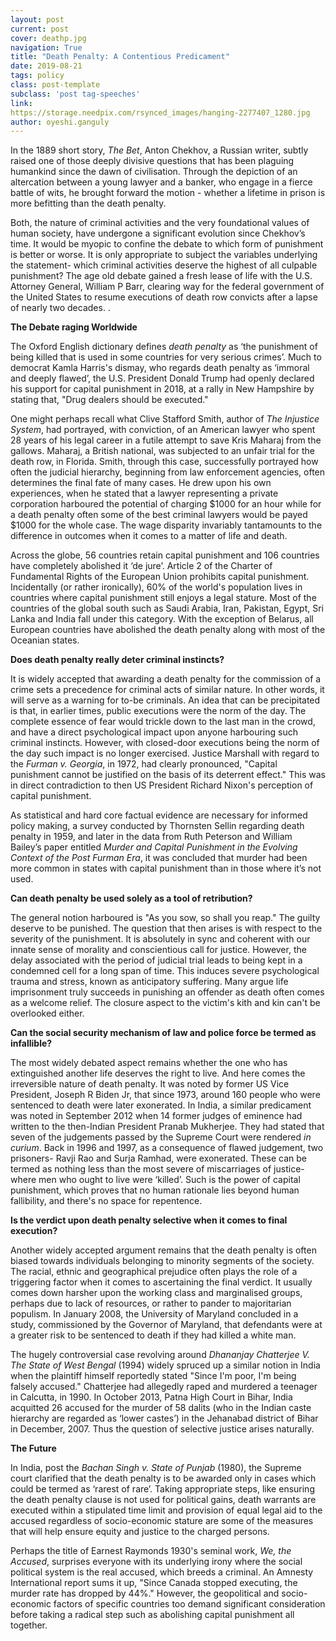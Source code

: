 ```yaml
---
layout: post
current: post
cover: deathp.jpg
navigation: True
title: "Death Penalty: A Contentious Predicament"
date: 2019-08-21
tags: policy
class: post-template
subclass: 'post tag-speeches'
link:
https://storage.needpix.com/rsynced_images/hanging-2277407_1280.jpg
author: oyeshi.ganguly
---
```

In the 1889 short story, *The Bet*, Anton Chekhov, a Russian writer, subtly raised one of those deeply divisive questions that has been plaguing humankind since the dawn of civilisation. Through the depiction of an altercation between a young lawyer and a banker, who engage in a fierce battle of wits, he brought forward the motion - whether a lifetime in prison is more befitting than the death penalty.

  

Both, the nature of criminal activities and the very foundational values of human society, have undergone a significant evolution since Chekhov’s time. It would be myopic to confine the debate to which form of punishment is better or worse. It is only appropriate to subject the variables underlying the statement- which criminal activities deserve the highest of all culpable punishment? The age old debate gained a fresh lease of life with the U.S. Attorney General, William P Barr, clearing way for the federal government of the United States to resume executions of death row convicts after a lapse of nearly two decades. .

  

**The Debate raging Worldwide**

  

The Oxford English dictionary defines *death penalty* as ‘the punishment of being killed that is used in some countries for very serious crimes’. Much to democrat Kamla Harris's dismay, who regards death penalty as ‘immoral and deeply flawed’, the U.S. President Donald Trump had openly declared his support for capital punishment in 2018, at a rally in New Hampshire by stating that, "Drug dealers should be executed."

  

One might perhaps recall what Clive Stafford Smith, author of *The Injustice System*,  had portrayed, with conviction, of an American lawyer who spent 28 years of his legal career in a futile attempt to save Kris Maharaj from the gallows. Maharaj, a British national, was subjected to an unfair trial for the death row, in Florida. Smith, through this case, successfully portrayed how often the judicial hierarchy, beginning from law enforcement agencies, often determines the final fate of many cases. He drew upon his own experiences, when he stated that a lawyer representing a private corporation harboured the potential of charging $1000 for an hour while for a death penalty often some of the best criminal lawyers would be payed $1000 for the whole case. The wage disparity invariably tantamounts to the difference in outcomes when it comes to a matter of life and death.

  

Across the globe, 56 countries retain capital punishment and 106 countries have completely abolished it ‘de jure’. Article 2 of the Charter of Fundamental Rights of the European Union prohibits capital punishment. Incidentally (or rather ironically), 60% of the world's population lives in countries where capital punishment still enjoys a legal stature. Most of the countries of the global south such as Saudi Arabia, Iran, Pakistan, Egypt, Sri Lanka and India fall under this category. With the exception of Belarus, all European countries have abolished the death penalty along with most of the Oceanian states.

  

**Does death penalty really deter criminal instincts?**

  

It is widely accepted that awarding a death penalty for the commission of a crime sets a precedence for criminal acts of similar nature. In other words, it will serve as a warning for to-be criminals. An idea that can be precipitated is that, in earlier times, public executions were the norm of the day. The complete essence of fear would trickle down to the last man in the crowd, and have a direct psychological impact upon anyone harbouring such criminal instincts. However, with closed-door executions being the norm of the day such impact is no longer exercised. Justice Marshall with regard to the *Furman v. Georgia*, in 1972, had clearly pronounced, "Capital punishment cannot be justified on the basis of its deterrent effect." This was in direct contradiction to then US President Richard Nixon's perception of capital punishment.

  

As statistical and hard core factual evidence are necessary for informed policy making, a survey conducted by Thornsten Sellin regarding death penalty in 1959, and later in the data from Ruth Peterson and William Bailey’s paper entitled *Murder and Capital Punishment in the Evolving Context of the Post Furman Era*, it was concluded that murder had been more common in states with capital punishment than in those where it’s not used.

  

**Can death penalty be used solely as a tool of retribution?**

  

The general notion harboured is "As you sow, so shall you reap." The guilty deserve to be punished. The question that then arises is with respect to the severity of the punishment. It is absolutely in sync and coherent with our innate sense of morality and conscientious call for justice. However, the delay associated with the period of judicial trial leads to being kept in a condemned cell for a long span of time. This induces severe psychological trauma and stress, known as anticipatory suffering. Many argue life imprisonment truly succeeds in punishing an offender as death often comes as a welcome relief. The closure aspect to the victim's kith and kin can't be overlooked either.

  

**Can the social security mechanism of law and police force be termed as infallible?**

  

The most widely debated aspect remains whether the one who has extinguished another life deserves the right to live. And here comes the irreversible nature of death penalty. It was noted by former US Vice President, Joseph R Biden Jr, that since 1973, around 160 people who were sentenced to death were later exonerated. In India, a similar predicament was noted in September 2012 when 14 former judges of eminence had written to the then-Indian President Pranab Mukherjee. They had stated that seven of the judgements passed by the Supreme Court were rendered *in curium*. Back in 1996 and 1997, as a consequence of flawed judgement, two prisoners- Ravji Rao and Surja Ramhad, were exonerated. These can be termed as nothing less than the most severe of miscarriages of justice- where men who ought to live were ‘killed’. Such is the power of capital punishment, which proves that no human rationale lies beyond human fallibility, and there's no space for repentence.

  

**Is the verdict upon death penalty selective when it comes to final execution?**

  

Another widely accepted argument remains that the death penalty is often biased towards individuals belonging to minority segments of the society. The racial, ethnic and geographical prejudice often plays the role of a triggering factor when it comes to ascertaining the final verdict. It usually comes down harsher upon the working class and marginalised groups, perhaps due to lack of resources, or rather to pander to majoritarian populism. In January 2008, the University of Maryland concluded in a study, commissioned by the Governor of Maryland, that defendants were at a greater risk to be sentenced to death if they had killed a white man.

  

The hugely controversial case revolving around *Dhananjay Chatterjee V. The State of West Bengal* (1994) widely spruced up a similar notion in India when the plaintiff himself reportedly stated "Since I'm poor, I'm being falsely accused." Chatterjee had allegedly raped and murdered a teenager in Calcutta, in 1990. In October 2013, Patna High Court in Bihar, India acquitted 26 accused for the murder of 58 dalits (who in the Indian caste hierarchy are regarded as ‘lower castes’) in the Jehanabad district of Bihar in December, 2007. Thus the question of selective justice arises naturally.

  

**The Future**

  

In India, post the *Bachan Singh v. State of Punjab* (1980), the Supreme court clarified that the death penalty is to be awarded only in cases which could be termed as ‘rarest of rare’. Taking appropriate steps, like ensuring the death penalty clause is not used for political gains, death warrants are executed within a stipulated time limit and provision of equal legal aid to the accused regardless of socio-economic stature are some of the measures that will help ensure equity and justice to the charged persons.

  

Perhaps the title of Earnest Raymonds 1930's seminal work, *We, the Accused*, surprises everyone with its underlying irony where the social political system is the real accused, which breeds a criminal. An Amnesty International report sums it up, "Since Canada stopped executing, the murder rate has dropped by 44%." However, the geopolitical and socio-economic factors of specific countries too demand significant consideration before taking a radical step such as abolishing capital punishment all together.
